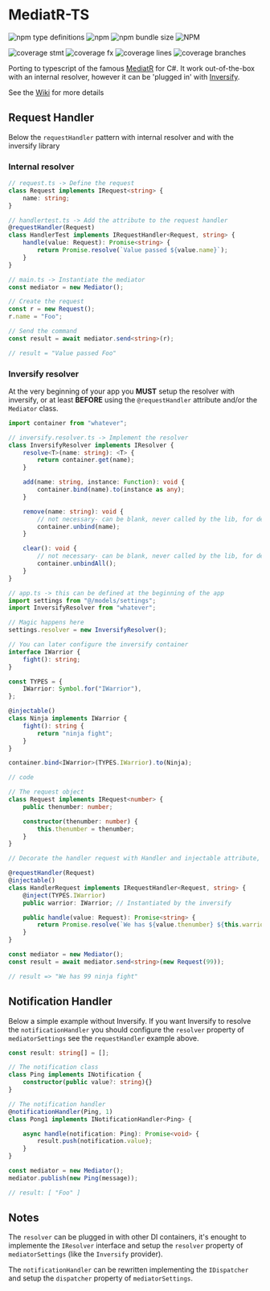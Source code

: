 # MediatR-TS

![npm type definitions](https://img.shields.io/npm/types/mediatr-ts)
![npm](https://img.shields.io/npm/v/mediatr-ts)
![npm bundle size](https://img.shields.io/bundlephobia/min/mediatr-ts)
![NPM](https://img.shields.io/npm/l/mediatr-ts)  

![coverage stmt](badges/badge-statements.svg)
![coverage fx](badges/badge-functions.svg)
![coverage lines](badges/badge-lines.svg)
![coverage branches](badges/badge-branches.svg)

Porting to typescript of the famous [MediatR](https://github.com/jbogard/MediatR) for C#.
It work out-of-the-box with an internal resolver, however it can be 'plugged in' with [Inversify](https://inversify.io/).

See the [Wiki](https://github.com/m4ss1m0g/mediatr-ts/wiki) for more details

## Request Handler

Below the `requestHandler` pattern with internal resolver and with the inversify library

### Internal resolver

```typescript
// request.ts -> Define the request
class Request implements IRequest<string> {
    name: string;
}

// handlertest.ts -> Add the attribute to the request handler
@requestHandler(Request)
class HandlerTest implements IRequestHandler<Request, string> {
    handle(value: Request): Promise<string> {
        return Promise.resolve(`Value passed ${value.name}`);
    }
}

// main.ts -> Instantiate the mediator 
const mediator = new Mediator();

// Create the request
const r = new Request();
r.name = "Foo";

// Send the command
const result = await mediator.send<string>(r);

// result = "Value passed Foo"
```

### Inversify resolver

At the very beginning of your app you **MUST** setup the resolver with inversify, or at least **BEFORE** using the `@requestHandler` attribute and/or the `Mediator` class.

```typescript
import container from "whatever";

// inversify.resolver.ts -> Implement the resolver
class InversifyResolver implements IResolver {
    resolve<T>(name: string): <T> {
        return container.get(name);
    }

    add(name: string, instance: Function): void {
        container.bind(name).to(instance as any);
    }

    remove(name: string): void {
        // not necessary- can be blank, never called by the lib, for debugging / testing only
        container.unbind(name);
    }

    clear(): void {
        // not necessary- can be blank, never called by the lib, for debugging / testing only
        container.unbindAll();
    }
}

// app.ts -> this can be defined at the beginning of the app
import settings from "@/models/settings";
import InversifyResolver from "whatever";

// Magic happens here
settings.resolver = new InversifyResolver();

// You can later configure the inversify container
interface IWarrior {
    fight(): string;
}

const TYPES = {
    IWarrior: Symbol.for("IWarrior"),
};

@injectable()
class Ninja implements IWarrior {
    fight(): string {
        return "ninja fight";
    }
}

container.bind<IWarrior>(TYPES.IWarrior).to(Ninja);

// code

// The request object
class Request implements IRequest<number> {
    public thenumber: number;

    constructor(thenumber: number) {
        this.thenumber = thenumber;
    }
}

// Decorate the handler request with Handler and injectable attribute, notice the warrior property

@requestHandler(Request)
@injectable()
class HandlerRequest implements IRequestHandler<Request, string> {
    @inject(TYPES.IWarrior)
    public warrior: IWarrior; // Instantiated by the inversify

    public handle(value: Request): Promise<string> {
        return Promise.resolve(`We has ${value.thenumber} ${this.warrior.fight()}`);
    }
}

const mediator = new Mediator();
const result = await mediator.send<string>(new Request(99));

// result => "We has 99 ninja fight"
```

## Notification Handler

Below a simple example without Inversify. If you want Inversify to resolve the `notificationHandler` you should configure the `resolver` property of `mediatorSettings` see the `requestHandler` example above.

```typescript
const result: string[] = [];

// The notification class
class Ping implements INotification {
    constructor(public value?: string){}
}

// The notification handler
@notificationHandler(Ping, 1)
class Pong1 implements INotificationHandler<Ping> {

    async handle(notification: Ping): Promise<void> {
        result.push(notification.value);
    }
}

const mediator = new Mediator();
mediator.publish(new Ping(message));

// result: [ "Foo" ]
```

## Notes

The `resolver` can be plugged in with other DI containers, it's enought to implemente the `IResolver` interface and setup the `resolver` property of `mediatorSettings` (like the `Inversify` provider).

The `notificationHandler` can be rewritten implementing the `IDispatcher` and setup the `dispatcher` property of `mediatorSettings`.
